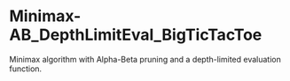 # Minimax-AB_DepthLimitEval_BigTicTacToe
Minimax algorithm with Alpha-Beta pruning and a depth-limited evaluation function.
